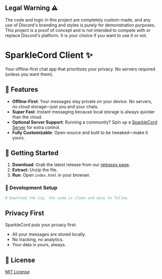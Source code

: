 ## Legal Warning ⚠  
The code and logic in this project are completely custom-made, and any use of Discord's branding and styles is purely for demonstration purposes. This project is a proof of concept and is not intended to compete with or replace Discord's platform. It is your choice if you want to use it or not.  
# SparkleCord Client ✨  
Your offline-first chat app that prioritizes your privacy. No servers required (unless you want them).  
## 🌟 Features  
- **Offline-First**: Your messages stay private on your device. No servers, no cloud storage—just you and your chats.  
- **Super Fast**: Instant messaging because local storage is always quicker than the cloud.  
- **Optional Server Support**: Running a community? Spin up a [SparkleCord Server](https://github.com/SparkleCord/SparkleCord-Server) for extra control.  
- **Fully Customizable**: Open-source and built to be tweaked—make it yours.
## 🚀 Getting Started  
1. **Download**: Grab the latest release from our [releases page](https://github.com/SparkleCord/SparkleCord-Client/releases).  
2. **Extract**: Unzip the file.  
3. **Run**: Open `index.html` in your browser.
### 🔧 Development Setup  
```py
# Download the zip, the code is clean and easy to follow.
```
## Privacy First  
SparkleCord puts your privacy first:  
- All your messages are stored locally.  
- No tracking, no analytics.  
- Your data is yours, always.
## 📝 License  
[MIT License](LICENSE)

